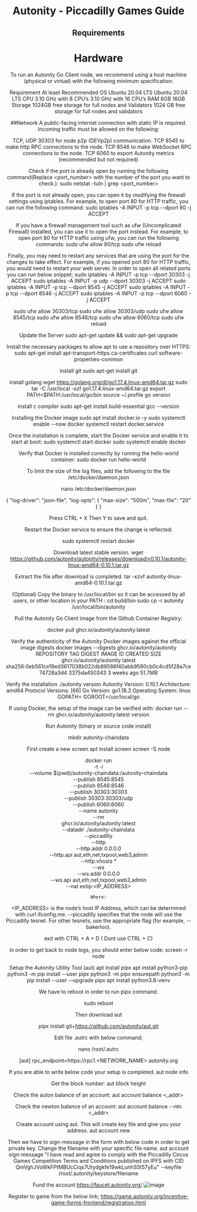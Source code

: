 <h1 align="center"> Autonity - Piccadilly Games Guide </h1>
<div align="center">


## Requirements

# Hardware 

To run an Autonity Go Client node, we recommend using a host machine (physical or virtual) with the following minimum specification:

Requirement	At least	Recommended
OS	Ubuntu 20.04 LTS	Ubuntu 20.04 LTS
CPU	3.10 GHz with 8 CPU’s	3.10 GHz with 16 CPU’s
RAM	8GB	16GB
Storage	1024GB free storage for full nodes and Validators	1024 GB free storage for full nodes and validators

##Network 
A public-facing internet connection with static IP is required. Incoming traffic must be allowed on the following:

TCP, UDP 30303 for node p2p (DEVp2p) communication.
TCP 8545 to make http RPC connections to the node.
TCP 8546 to make WebSocket RPC connections to the node.
TCP 6060 to export Autonity metrics (recommended but not required)

Check if the port is already open by running the following command(Replace <port_number> with the number of the port you want to check.):
sudo netstat -tuln | grep <port_number>

If the port is not already open, you can open it by modifying the firewall settings using iptables. For example, to open port 80 for HTTP traffic, you can run the following command:
sudo iptables -A INPUT -p tcp --dport 80 -j ACCEPT

If you have a firewall management tool such as ufw (Uncomplicated Firewall) installed, you can use it to open the port instead. For example, to open port 80 for HTTP traffic using ufw, you can run the following commands:
sudo ufw allow 80/tcp
sudo ufw reload

Finally, you may need to restart any services that are using the port for the changes to take effect. For example, if you opened port 80 for HTTP traffic, you would need to restart your web server.
In order to open all related ports you can run below snippet;
sudo iptables -A INPUT -p tcp --dport 30303 -j ACCEPT
sudo iptables -A INPUT -p udp --dport 30303 -j ACCEPT
sudo iptables -A INPUT -p tcp --dport 8545 -j ACCEPT
sudo iptables -A INPUT -p tcp --dport 8546 -j ACCEPT
sudo iptables -A INPUT -p tcp --dport 6060 -j ACCEPT

sudo ufw allow 30303/tcp
sudo ufw allow 30303/udp
sudo ufw allow 8545/tcp
sudo ufw allow 8546/tcp
sudo ufw allow 6060/tcp
sudo ufw reload

Update the Server
sudo apt-get update && sudo apt-get upgrade

Install the necessary packages to allow apt to use a repository over HTTPS:
sudo apt-get install apt-transport-https ca-certificates curl software-properties-common

install git 
sudo apt-get install git

install golang
wget https://golang.org/dl/go1.17.4.linux-amd64.tar.gz
sudo tar -C /usr/local -xzf go1.17.4.linux-amd64.tar.gz
export PATH=$PATH:/usr/local/go/bin
source ~/.profile
go version

install c compiler
sudo apt-get install build-essential
gcc --version


Installing the Docker image
sudo apt install docker.io -y
sudo systemctl enable --now docker
systemctl restart docker.service

Once the installation is complete, start the Docker service and enable it to start at boot:
sudo systemctl start docker
sudo systemctl enable docker

Verify that Docker is installed correctly by running the hello-world container:
sudo docker run hello-world

To limit the size of the log files, add the following to the file /etc/docker/daemon.json

nano /etc/docker/daemon.json

{
  "log-driver": "json-file",
  "log-opts": {
    "max-size": "500m",
    "max-file": "20"
  }
}

Press CTRL + X Then Y to save and quit.

Restart the Docker service to ensure the change is reflected:

sudo systemctl restart docker

Download latest stable version. 
wget https://github.com/autonity/autonity/releases/download/v0.10.1/autonity-linux-amd64-0.10.1.tar.gz

Extract the file after download is completed.
tar -xzvf autonity-linux-amd64-0.10.1.tar.gz

(Optional) Copy the binary to /usr/local/bin so it can be accessed by all users, or other location in your PATH :
cd build/bin
sudo cp -r autonity /usr/local/bin/autonity


Pull the Autonity Go Client image from the Github Container Registry:

docker pull ghcr.io/autonity/autonity:latest

Verify the authenticity of the Autonity Docker images against the official image digests 
docker images --digests ghcr.io/autonity/autonity
REPOSITORY                               TAG       DIGEST                                                                    IMAGE ID       CREATED        SIZE
ghcr.io/autonity/autonity                latest    sha256:0eb561ce19ed3617038b022db89586f40abb9580cb0c4cd5f28a7ce74728a3d4   3375da450343   3 weeks ago    51.7MB


Verify the installation
./autonity version
Autonity
Version: 0.10.1
Architecture: amd64
Protocol Versions: [66]
Go Version: go1.18.2
Operating System: linux
GOPATH=
GOROOT=/usr/local/go

If using Docker, the setup of the image can be verified with:
docker run --rm ghcr.io/autonity/autonity:latest version

Run Autonity (binary or source code install)

mkdir autonity-chaindata

First create a new screen
apt install screen
screen -S node

docker run \
    -t -i \
    --volume $(pwd)/autonity-chaindata:/autonity-chaindata \
    --publish 8545:8545 \
    --publish 8546:8546 \
    --publish 30303:30303 \
    --publish 30303:30303/udp \
    --publish 6060:6060 \
    --name autonity \
    --rm \
    ghcr.io/autonity/autonity:latest \
        --datadir ./autonity-chaindata  \
        --piccadilly \
        --http  \
        --http.addr 0.0.0.0 \
        --http.api aut,eth,net,txpool,web3,admin  \
        --http.vhosts \* \
        --ws  \
        --ws.addr 0.0.0.0 \
        --ws.api aut,eth,net,txpool,web3,admin  \
        --nat extip:<IP_ADDRESS>
    
    Where:

<IP_ADDRESS> is the node’s host IP Address, which can be determined with curl ifconfig.me.
--piccadilly specifies that the node will use the Piccadilly tesnet. For other tesnets, use the appropriate flag (for example, --bakerloo).

exit with CTRL + A + D ( Dont use CTRL + C)

in order to get back to node logs, you should enter below code: 
screen -r node

Setup the Autonity Utility Tool (aut)
apt install pipx
apt install python3-pip
python3 -m pip install --user pipx
python3 -m pipx ensurepath
python3 -m pip install --user --upgrade pipx
apt install python3.8-venv

We have to reboot in order to run pipx command. 

sudo reboot

Then download aut 

pipx install git+https://github.com/autonity/aut.git

Edit file .autrc with below command;

nano /root/.autrc

[aut]
rpc_endpoint=https://rpc1.<NETWORK_NAME>.autonity.org

If you are able to write below code your setup is completed.
aut node info

Get the block number:
aut block height

Check the auton balance of an account:
aut account balance <_addr>

Check the newton balance of an account: 
aut account balance --ntn <_addr>

Create account using aut. This will create key file and give you your address. 
aut account new

Then we have to sign-message in the form with below code in order to get private key. Change the filename with your specific file name.
aut account sign-message "I have read and agree to comply with the Piccadilly Circus Games Competition Terms and Conditions published on IPFS with CID QmVghJVoWkFPtMBUcCiqs7Utydgkfe19wkLunhS5t57yEu" --keyfile /root/.autonity/keystore/filename

Fund the account
https://faucet.autonity.org/
![image](https://user-images.githubusercontent.com/106930902/233856072-0cbeafb5-bd48-4b1a-b092-0a5d2c458346.png)


Register to game from the below link;
https://game.autonity.org/incentive-game-forms-frontend/registration.html




